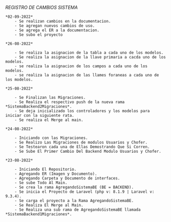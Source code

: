*REGISTRO DE CAMBIOS SISTEMA*

	*02-09-2022*
		- Se realizan cambios en la documentacion.
		- Se agregan nuevos cambios de uso.
		- Se agrega el ER a la documentacion.
		- Se subo el proyecto

	*26-08-2022*
	
		- Se realiza la asignacion de la tabla a cada uno de los modelos.
		- Se realiza la asignacion de la llave primaria a cacda uno de los modelos.
		- se realiza la asignacion de los campos a cada uno de los modelos.
		- se realiza la asignacion de las llames foraneas a cada uno de los modelos. 

	*25-08-2022*
	
		- Se Finalizan las Migraciones.
		- Se Realiza el respectivo push de la nueva rama *SistemaBackend2Migraciones*.
		- Se deja inicializado los controladores y los modelos para iniciar con la siguiente rata.
		- Se realiza el Merge al main.

	*24-08-2022*

		- Iniciando con las Migraciones.
		- Se Realizo Las Migraciones de modulos Usuarios y Chofer.
		- Se Testearon cada una de Ellas Demostrando Que Si Corren.
		- Se Sube El Primer Cambio Del Backend Modulo Usuarios y Chofer.

    *23-08-2022*

        - Iniciando El Repositorio.
        - Agregando ER (Imagen y Documento).
        - Agregando Carpeta y Documento de interfaces.
        - Se sube Todo Al Main.
        - Se crea la rama AgregandoSistemaBE (BE = BACKEND).
        - Se inicia el Proyecto de Laravel (php v: 8.1.9 | Laravel v: 9.3.4).
        - Se carga el proyecto a la Rama AgregandoSistemaBE.
        - Se Realiza El Merge al Main.
        - Se Realiza una sub rama de AgregandoSistemaBE llamada *SistemaBackend1Migraciones*.

